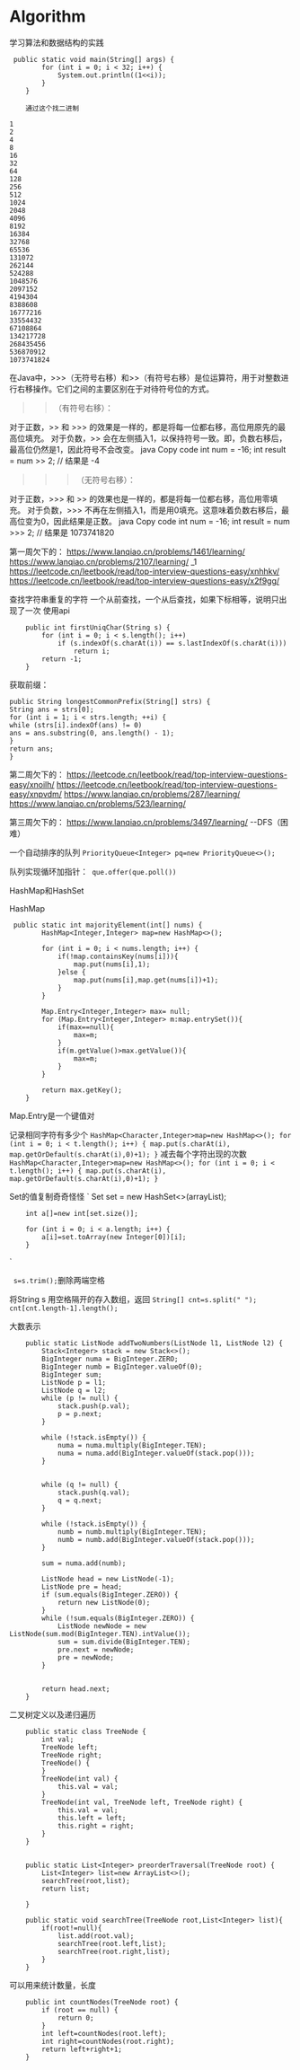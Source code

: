 # Algorithm
学习算法和数据结构的实践

```
 public static void main(String[] args) {
        for (int i = 0; i < 32; i++) {
            System.out.println((1<<i));
        }
    }
    
    通过这个找二进制
    
1
2
4
8
16
32
64
128
256
512
1024
2048
4096
8192
16384
32768
65536
131072
262144
524288
1048576
2097152
4194304
8388608
16777216
33554432
67108864
134217728
268435456
536870912
1073741824
```

在Java中，>>>（无符号右移）和>>（有符号右移）是位运算符，用于对整数进行右移操作。它们之间的主要区别在于对待符号位的方式。

>>（有符号右移）：

对于正数，>> 和 >>> 的效果是一样的，都是将每一位都右移，高位用原先的最高位填充。
对于负数，>> 会在左侧插入1，以保持符号一致。即，负数右移后，最高位仍然是1，因此符号不会改变。
java
Copy code
int num = -16;
int result = num >> 2;  // 结果是 -4
>>>（无符号右移）：

对于正数，>>> 和 >> 的效果也是一样的，都是将每一位都右移，高位用零填充。
对于负数，>>> 不再在左侧插入1，而是用0填充。这意味着负数右移后，最高位变为0，因此结果是正数。
java
Copy code
int num = -16;
int result = num >>> 2;  // 结果是 1073741820


第一周欠下的：
https://www.lanqiao.cn/problems/1461/learning/
https://www.lanqiao.cn/problems/2107/learning/  _1
https://leetcode.cn/leetbook/read/top-interview-questions-easy/xnhhkv/
https://leetcode.cn/leetbook/read/top-interview-questions-easy/x2f9gg/



查找字符串重复的字符
一个从前查找，一个从后查找，如果下标相等，说明只出现了一次  使用api
```
    public int firstUniqChar(String s) {
        for (int i = 0; i < s.length(); i++)
            if (s.indexOf(s.charAt(i)) == s.lastIndexOf(s.charAt(i)))
                return i;
        return -1;
    }
```

获取前缀：
```
public String longestCommonPrefix(String[] strs) {
String ans = strs[0];
for (int i = 1; i < strs.length; ++i) {
while (strs[i].indexOf(ans) != 0)
ans = ans.substring(0, ans.length() - 1);
}
return ans;
}
```



第二周欠下的：
https://leetcode.cn/leetbook/read/top-interview-questions-easy/xnoilh/
https://leetcode.cn/leetbook/read/top-interview-questions-easy/xnpvdm/
https://www.lanqiao.cn/problems/287/learning/
https://www.lanqiao.cn/problems/523/learning/






第三周欠下的：
https://www.lanqiao.cn/problems/3497/learning/ --DFS（困难）


一个自动排序的队列
`PriorityQueue<Integer> pq=new PriorityQueue<>();`

队列实现循环加指针：` que.offer(que.poll())`


HashMap和HashSet

HashMap
```` 
 public static int majorityElement(int[] nums) {
        HashMap<Integer,Integer> map=new HashMap<>();

        for (int i = 0; i < nums.length; i++) {
            if(!map.containsKey(nums[i])){
                map.put(nums[i],1);
            }else {
                map.put(nums[i],map.get(nums[i])+1);
            }
        }

        Map.Entry<Integer,Integer> max= null;
        for (Map.Entry<Integer,Integer> m:map.entrySet()){
            if(max==null){
                max=m;
            }
            if(m.getValue()>max.getValue()){
                max=m;
            }
        }

        return max.getKey();
    }
```` 
Map.Entry是一个键值对

记录相同字符有多少个
`
HashMap<Character,Integer>map=new HashMap<>();
    for (int i = 0; i < t.length(); i++) {
        map.put(s.charAt(i), map.getOrDefault(s.charAt(i),0)+1);
    }
`
减去每个字符出现的次数
` 
    HashMap<Character,Integer>map=new HashMap<>();
    for (int i = 0; i < t.length(); i++) {
        map.put(s.charAt(i), map.getOrDefault(s.charAt(i),0)+1);
    }
`


Set的值复制奇奇怪怪
`
Set<Integer> set = new HashSet<>(arrayList);

        int a[]=new int[set.size()];

        for (int i = 0; i < a.length; i++) {
            a[i]=set.toArray(new Integer[0])[i];
        }
`

` s=s.trim();`删除两端空格

将String s 用空格隔开的存入数组，返回
`String[] cnt=s.split(" ");
cnt[cnt.length-1].length();`


大数表示
```
    public static ListNode addTwoNumbers(ListNode l1, ListNode l2) {
        Stack<Integer> stack = new Stack<>();
        BigInteger numa = BigInteger.ZERO;
        BigInteger numb = BigInteger.valueOf(0);
        BigInteger sum;
        ListNode p = l1;
        ListNode q = l2;
        while (p != null) {
            stack.push(p.val);
            p = p.next;
        }

        while (!stack.isEmpty()) {
            numa = numa.multiply(BigInteger.TEN);
            numa = numa.add(BigInteger.valueOf(stack.pop()));
        }


        while (q != null) {
            stack.push(q.val);
            q = q.next;
        }

        while (!stack.isEmpty()) {
            numb = numb.multiply(BigInteger.TEN);
            numb = numb.add(BigInteger.valueOf(stack.pop()));
        }

        sum = numa.add(numb);

        ListNode head = new ListNode(-1);
        ListNode pre = head;
        if (sum.equals(BigInteger.ZERO)) {
            return new ListNode(0);
        }
        while (!sum.equals(BigInteger.ZERO)) {
            ListNode newNode = new ListNode(sum.mod(BigInteger.TEN).intValue());
            sum = sum.divide(BigInteger.TEN);
            pre.next = newNode;
            pre = newNode;
        }


        return head.next;
    }

```


二叉树定义以及递归遍历
```
    public static class TreeNode {
        int val;
        TreeNode left;
        TreeNode right;
        TreeNode() {
        }
        TreeNode(int val) {
            this.val = val;
        }
        TreeNode(int val, TreeNode left, TreeNode right) {
            this.val = val;
            this.left = left;
            this.right = right;
        }
    }


    public static List<Integer> preorderTraversal(TreeNode root) {
        List<Integer> list=new ArrayList<>();
        searchTree(root,list);
        return list;

    }

    public static void searchTree(TreeNode root,List<Integer> list){
        if(root!=null){
            list.add(root.val);
            searchTree(root.left,list);
            searchTree(root.right,list);
        }
    }

```

可以用来统计数量，长度
```
    public int countNodes(TreeNode root) {
        if (root == null) {
            return 0;
        }
        int left=countNodes(root.left);
        int right=countNodes(root.right);
        return left+right+1;
    }
```